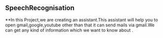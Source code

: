 ## SpeechRecognisation

**In this Project,we are creating an assistant.This assistant will help you to open gmail,google,youtube other than that it can send mails via gmail.We can get any kind of information which we want to know about .
